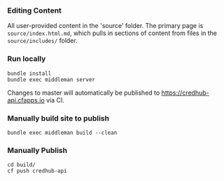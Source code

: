 ### Editing Content

All user-provided content in the 'source' folder. The primary page is `source/index.html.md`, which pulls in sections of content from files in the `source/includes/` folder.  

### Run locally 
```shell
bundle install
bundle exec middleman server
```

Changes to master will automatically be published to https://credhub-api.cfapps.io via CI. 

### Manually build site to publish 
```shell 
bundle exec middleman build --clean
```

### Manually Publish
```shell
cd build/
cf push credhub-api
```
